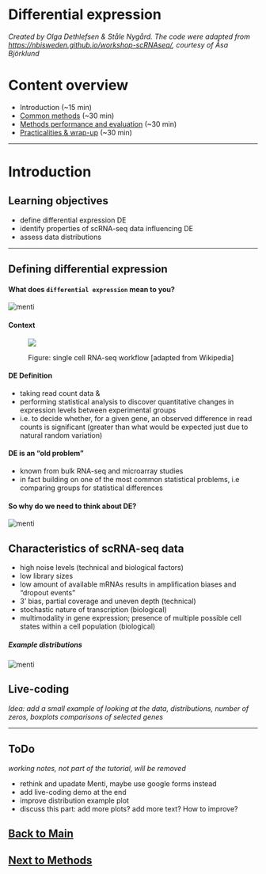 Differential expression
================

*Created by Olga Dethlefsen & Ståle Nygård. The code were adapted from
<https://nbisweden.github.io/workshop-scRNAseq/>, courtesy of Åsa
Björklund*

# Content overview

  - Introduction (\~15 min)
  - [Common methods](session-de-methods.md) (\~30 min)
  - [Methods performance and
    evaluation](session-de-methods-evaluation.md) (\~30 min)
  - [Practicalities & wrap-up](session-de-wrap-up.md) (\~30 min)

-----

# Introduction

## Learning objectives

  - define differential expression DE
  - identify properties of scRNA-seq data influencing DE
  - assess data distributions

-----

## Defining differential expression

#### What does `differential expression` mean to you?

![menti](session-de-files/images/intro-menti-01.png)

#### Context

<figure>

<img src="session-de-files/images/intro-de-overview-02.png">

<figcaption>

Figure: single cell RNA-seq workflow \[adapted from Wikipedia\]

</figcaption>

</figure>

#### DE Definition

  - taking read count data &
  - performing statistical analysis to discover quantitative changes in
    expression levels between experimental groups
  - i.e. to decide whether, for a given gene, an observed difference in
    read counts is significant (greater than what would be expected just
    due to natural random variation)

#### DE is an “old problem”

  - known from bulk RNA-seq and microarray studies
  - in fact building on one of the most common statistical problems, i.e
    comparing groups for statistical differences

#### So why do we need to think about DE?

![menti](session-de-files/images/intro-menti-01.png)

## Characteristics of scRNA-seq data

  - high noise levels (technical and biological factors)
  - low library sizes
  - low amount of available mRNAs results in amplification biases and
    “dropout events”
  - 3’ bias, partial coverage and uneven depth (technical)
  - stochastic nature of transcription (biological)
  - multimodality in gene expression; presence of multiple possible cell
    states within a cell population (biological)

##### Example distributions

![menti](session-de-files/images/intro-distributions.png)

## Live-coding

*Idea: add a small example of looking at the data, distributions, number
of zeros, boxplots comparisons of selected genes*

-----

## ToDo

*working notes, not part of the tutorial, will be removed*

  - rethink and upadate Menti, maybe use google forms instead
  - add live-coding demo at the end
  - improve distribution example plot
  - discuss this part: add more plots? add more text? How to improve?

## [Back to Main](../README.md)

## [Next to Methods](session-de-methods.md)
